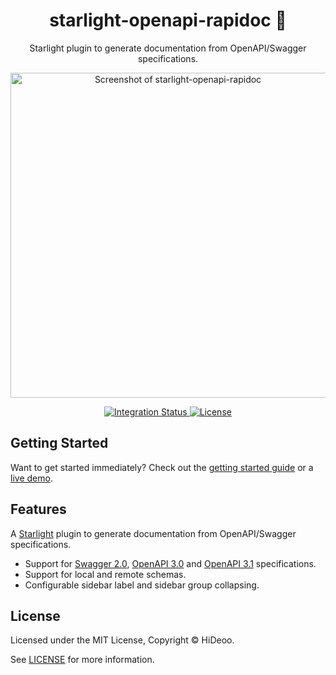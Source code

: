 <div align="center">
  <h1>starlight-openapi-rapidoc 🧭</h1>
  <p>Starlight plugin to generate documentation from OpenAPI/Swagger specifications.</p>
  <p>
    <a href="https://i.imgur.com/pbOqvMT.png" title="Screenshot of starlight-openapi-rapidoc">
      <img alt="Screenshot of starlight-openapi-rapidoc" src="https://raw.githubusercontent.com/jeffdrumgod/starlight-openapi-rapidoc/main/screenshot.png" width="520" />
    </a>
  </p>
</div>

<div align="center">
  <a href="https://github.com/jeffdrumgod/starlight-openapi-rapidoc/actions/workflows/integration.yml">
    <img alt="Integration Status" src="https://github.com/jeffdrumgod/starlight-openapi-rapidoc/actions/workflows/integration.yml/badge.svg" />
  </a>
  <a href="https://github.com/jeffdrumgod/starlight-openapi-rapidoc/blob/main/LICENSE">
    <img alt="License" src="https://badgen.net/github/license/jeffdrumgod/starlight-openapi-rapidoc" />
  </a>
  <br />
</div>

## Getting Started

Want to get started immediately? Check out the [getting started guide](https://starlight-openapi-rapidoc.vercel.app/guides/getting-started/) or a [live demo](https://starlight-openapi-rapidoc.vercel.app/api/petstore/operations/addpet/).

## Features

A [Starlight](https://starlight.astro.build) plugin to generate documentation from OpenAPI/Swagger specifications.

- Support for [Swagger 2.0](https://swagger.io/specification/v2/), [OpenAPI 3.0](https://swagger.io/specification/v3/) and [OpenAPI 3.1](https://swagger.io/specification/) specifications.
- Support for local and remote schemas.
- Configurable sidebar label and sidebar group collapsing.

## License

Licensed under the MIT License, Copyright © HiDeoo.

See [LICENSE](https://github.com/jeffdrumgod/starlight-openapi-rapidoc/blob/main/LICENSE) for more information.
